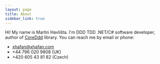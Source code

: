 ```yaml
---
layout: page
title: About
sidebar_link: true
---
```


Hi! My name is Martin Havlišta. I'm DDD TDD .NET/C# software developer, author of [CoreDdd](https://github.com/xhafan/coreddd/) library. You can reach me by email or phone:

* [xhafan@xhafan.com](mailto:xhafan@xhafan.com)
* +44 796 020 9808 (UK)
* +420 605 43 81 82 (Czech)
 